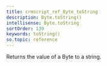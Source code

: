 ```yaml
---
title: crmscript_ref_Byte_toString
description: Byte.toString()
intellisense: Byte.toString
sortOrder: 139
keywords: toString()
so.topic: reference
---
```



Returns the value of a Byte to a string.


